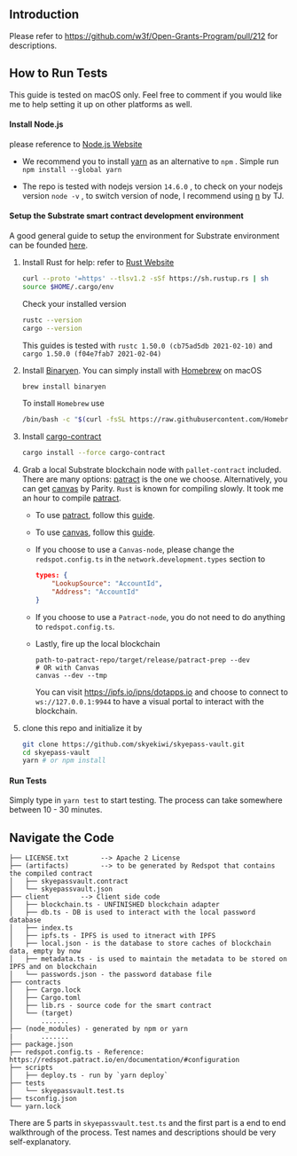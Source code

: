 ## Introduction 

Please refer to https://github.com/w3f/Open-Grants-Program/pull/212 for descriptions. 



## How to Run Tests

This guide is tested on macOS only. Feel free to comment if you would like me to help setting it up on other platforms as well. 

#### Install Node.js

please reference to [Node.js Website](https://nodejs.org/en/download/) 

- We recommend you to install [yarn](https://classic.yarnpkg.com/en/docs/install/#mac-stable) as an alternative to `npm` . Simple run `npm install --global yarn` 

- The repo is tested with nodejs version `14.6.0` , to check on your nodejs version `node -v` , to switch version of node, I recommend using [n](https://github.com/tj/n) by TJ. 

    

#### Setup the Substrate smart contract development environment

A good general guide to setup the environment for Substrate environment can be founded [here](https://substrate.dev/docs/en/knowledgebase/getting-started/). 



1. Install Rust for help: refer to [Rust Website](https://www.rust-lang.org/tools/install)

    ```bash
    curl --proto '=https' --tlsv1.2 -sSf https://sh.rustup.rs | sh
    source $HOME/.cargo/env
    ```

    Check your installed version
    ```bash
    rustc --version
    cargo --version
    ```
    This guides is tested with `rustc 1.50.0 (cb75ad5db 2021-02-10)` and `cargo 1.50.0 (f04e7fab7 2021-02-04)`

2. Install [Binaryen](https://github.com/WebAssembly/binaryen). You can simply install with [Homebrew](https://brew.sh/) on macOS

    ```bash
    brew install binaryen
    ```

    To install `Homebrew` use

    ```bash
    /bin/bash -c "$(curl -fsSL https://raw.githubusercontent.com/Homebrew/install/HEAD/install.sh)"
    ```

3. Install [cargo-contract](https://github.com/paritytech/cargo-contract) 

    ```bash
    cargo install --force cargo-contract
    ```

4. Grab a local Substrate blockchain node with `pallet-contract` included. There are many options: [patract](https://github.com/patractlabs/patract) is the one we choose. Alternatively, you can get [canvas](https://github.com/paritytech/canvas-node) by Parity. `Rust` is known for compiling slowly. It took me an hour to compile [patract](https://github.com/patractlabs/patract). 

    - To use [patract](https://github.com/patractlabs/patract), follow this [guide](https://github.com/patractlabs/patract#compile-and-run).  

    - To use [canvas](https://github.com/paritytech/canvas-node), follow this [guide](https://substrate.dev/substrate-contracts-workshop/#/0/setup?id=installing-the-canvas-node). 

    - If you choose to use a `Canvas-node`, please change the `redspot.config.ts` in the `network.development.types` section to

        ```json
        types: {
            "LookupSource": "AccountId",
            "Address": "AccountId"
        }
        ```

    - If you choose to use a `Patract-node`, you do not need to do anything to `redspot.config.ts`. 

    - Lastly, fire up the local blockchain 

        ```
        path-to-patract-repo/target/release/patract-prep --dev 
        # OR with Canvas
        canvas --dev --tmp
        ```

        You can visit https://ipfs.io/ipns/dotapps.io and choose to connect to `ws://127.0.0.1:9944` to have a visual portal to interact with the blockchain. 

5. clone this repo and initialize it by

    ```bash
    git clone https://github.com/skyekiwi/skyepass-vault.git
    cd skyepass-vault
    yarn # or npm install
    ```

    

#### Run Tests

Simply type in `yarn test` to start testing. The process can take somewhere between 10 - 30 minutes. 



## Navigate the Code

```
├── LICENSE.txt        --> Apache 2 License
├── (artifacts)        --> to be generated by Redspot that contains the compiled contract
│   ├── skyepassvault.contract
│   └── skyepassvault.json
├── client        --> Client side code
│   ├── blockchain.ts - UNFINISHED blockchain adapter 
│   ├── db.ts - DB is used to interact with the local password database
│   ├── index.ts
│   ├── ipfs.ts - IPFS is used to itneract with IPFS
│   ├── local.json - is the database to store caches of blockchain data, empty by now
│   ├── metadata.ts - is used to maintain the metadata to be stored on IPFS and on blockchain
│   └── passwords.json - the password database file
├── contracts
│   ├── Cargo.lock 
│   ├── Cargo.toml
│   ├── lib.rs - source code for the smart contract
│   └── (target)
│       .......
├── (node_modules) - generated by npm or yarn
|       .......
├── package.json
├── redspot.config.ts - Reference: https://redspot.patract.io/en/documentation/#configuration
├── scripts
│   ├── deploy.ts - run by `yarn deploy`
├── tests
│   └── skyepassvault.test.ts
├── tsconfig.json
└── yarn.lock
```

There are 5 parts in `skyepassvault.test.ts` and the first part is a end to end walkthrough of the process. Test names and descriptions should be very self-explanatory.


